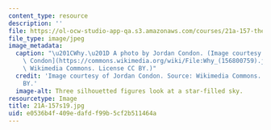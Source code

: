 ```yaml
---
content_type: resource
description: ''
file: https://ol-ocw-studio-app-qa.s3.amazonaws.com/courses/21a-157-the-meaning-of-life-spring-2019/e0536b4f409edafdf99b5cf2b511464a_21A-157s19.jpg
file_type: image/jpeg
image_metadata:
  caption: "\u201CWhy.\u201D A photo by Jordan Condon. (Image courtesy of [Jordan\
    \ Condon](https://commons.wikimedia.org/wiki/File:Why_(156800759).jpeg). Source:\
    \ Wikimedia Commons. License CC BY.)"
  credit: 'Image courtesy of Jordan Condon. Source: Wikimedia Commons. License CC
    BY.'
  image-alt: Three silhouetted figures look at a star-filled sky.
resourcetype: Image
title: 21A-157s19.jpg
uid: e0536b4f-409e-dafd-f99b-5cf2b511464a
---
```

